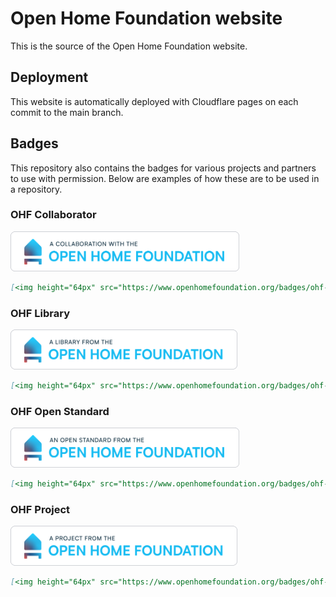 # Open Home Foundation website

This is the source of the Open Home Foundation website.

## Deployment

This website is automatically deployed with Cloudflare pages on each commit to the main branch.

## Badges
This repository also contains the badges for various projects and partners to use with permission. Below are examples of how these are to be used in a repository.

### OHF Collaborator
[<img height="64px" src="./badges/ohf-collaboration.png">](https://www.openhomefoundation.org/)
```markdown
[<img height="64px" src="https://www.openhomefoundation.org/badges/ohf-collaboration.png">](https://www.openhomefoundation.org/)
```
### OHF Library
[<img height="64px" src="./badges/ohf-library.png">](https://www.openhomefoundation.org/)
```markdown
[<img height="64px" src="https://www.openhomefoundation.org/badges/ohf-library.png">](https://www.openhomefoundation.org/)
```
### OHF Open Standard
[<img height="64px" src="./badges/ohf-open-standard.png">](https://www.openhomefoundation.org/)
```markdown
[<img height="64px" src="https://www.openhomefoundation.org/badges/ohf-open-standard.png">](https://www.openhomefoundation.org/)
```
### OHF Project
[<img height="64px" src="./badges/ohf-project.png">](https://www.openhomefoundation.org/)
```markdown
[<img height="64px" src="https://www.openhomefoundation.org/badges/ohf-project.png">](https://www.openhomefoundation.org/)
```